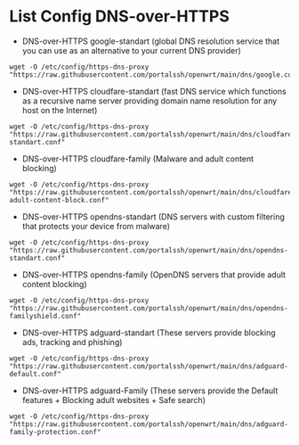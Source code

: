 # List Config DNS-over-HTTPS

* DNS-over-HTTPS google-standart (global DNS resolution service that you can use as an alternative to your current DNS provider)
```
wget -O /etc/config/https-dns-proxy "https://raw.githubusercontent.com/portalssh/openwrt/main/dns/google.conf"
```

* DNS-over-HTTPS cloudfare-standart (fast DNS service which functions as a recursive name server providing domain name resolution for any host on the Internet)
```
wget -O /etc/config/https-dns-proxy "https://raw.githubusercontent.com/portalssh/openwrt/main/dns/cloudfare-standart.conf"
```
* DNS-over-HTTPS cloudfare-family (Malware and adult content blocking)
```
wget -O /etc/config/https-dns-proxy "https://raw.githubusercontent.com/portalssh/openwrt/main/dns/cloudfare-adult-content-block.conf"
```

* DNS-over-HTTPS opendns-standart (DNS servers with custom filtering that protects your device from malware)
```
wget -O /etc/config/https-dns-proxy "https://raw.githubusercontent.com/portalssh/openwrt/main/dns/opendns-standart.conf"
```
* DNS-over-HTTPS opendns-family (OpenDNS servers that provide adult content blocking)
```
wget -O /etc/config/https-dns-proxy "https://raw.githubusercontent.com/portalssh/openwrt/main/dns/opendns-familyshield.conf"
```

* DNS-over-HTTPS adguard-standart (These servers provide blocking ads, tracking and phishing)
```
wget -O /etc/config/https-dns-proxy "https://raw.githubusercontent.com/portalssh/openwrt/main/dns/adguard-default.conf"
```
* DNS-over-HTTPS adguard-Family (These servers provide the Default features + Blocking adult websites + Safe search)
```
wget -O /etc/config/https-dns-proxy "https://raw.githubusercontent.com/portalssh/openwrt/main/dns/adguard-family-protection.conf"
```

